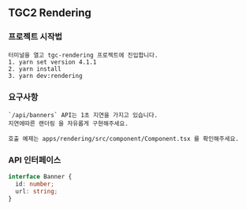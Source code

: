 ## TGC2 Rendering

### 프로젝트 시작법

```
터미널을 열고 tgc-rendering 프로젝트에 진입합니다.
1. yarn set version 4.1.1
2. yarn install
3. yarn dev:rendering
```

### 요구사항
```
`/api/banners` API는 1초 지연을 가지고 있습니다.
지연에따른 랜더링 을 자유롭게 구현해주세요.

호출 예제는 apps/rendering/src/component/Component.tsx 를 확인해주세요.
```

### API 인터페이스
```typescript
interface Banner {
  id: number;
  url: string;
}
```